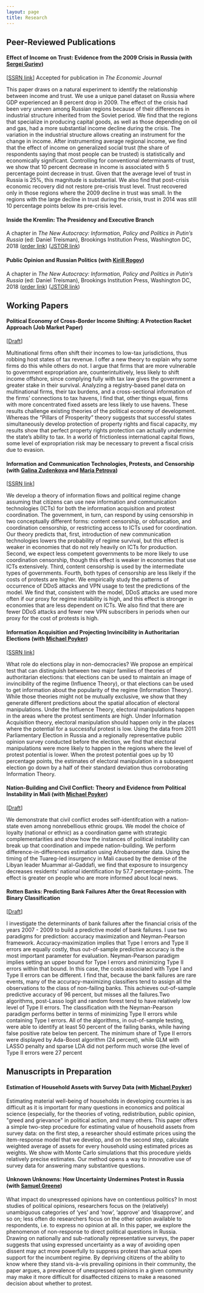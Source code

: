 ```yaml
---
layout: page
title: Research
---
```


## Peer-Reviewed Publications

#### Effect of Income on Trust: Evidence from the 2009 Crisis in Russia (with [Sergei Guriev](http://econ.sciences-po.fr/staff/sergei-guriev))
[[SSRN link](https://papers.ssrn.com/sol3/papers.cfm?abstract_id=2542001)] 
Accepted for publication in *The Economic Journal*

This paper draws on a natural experiment to identify the relationship between income and trust. We use a unique panel dataset on Russia where GDP experienced an 8 percent drop in 2009. The effect of the crisis had been very uneven among Russian regions because of their differences in industrial structure inherited from the Soviet period. We find that the regions that specialize in producing capital goods, as well as those depending on oil and gas, had a more substantial income decline during the crisis. The variation in the industrial structure allows creating an instrument for the change in income. After instrumenting average regional income, we find that the effect of income on generalized social trust (the share of respondents saying that most people can be trusted) is statistically and economically significant. Controlling for conventional determinants of trust, we show that 10 percent decrease in income is associated with 5 percentage point decrease in trust. Given that the average level of trust in Russia is 25%, this magnitude is substantial. We also find that post-crisis economic recovery did not restore pre-crisis trust level. Trust recovered only in those regions where the 2009 decline in trust was small. In the regions with the large decline in trust during the crisis, trust in 2014 was still 10 percentage points below its pre-crisis level.

#### Inside the Kremlin: The Presidency and Executive Branch
A chapter in *The New Autocracy: Information, Policy and Politics in Putin’s Russia* (ed: Daniel Treisman), Brookings Institution Press, Washington DC, 2018
([order link](https://www.brookings.edu/book/the-new-autocracy/))
([JSTOR link](https://www.jstor.org/stable/10.7864/j.ctt1zkjzsh.5))

#### Public Opinion and Russian Politics (with [Kirill Rogov](http://www.russiapoliticalinsight.com/kirill/))
A chapter in *The New Autocracy: Information, Policy and Politics in Putin’s Russia* (ed: Daniel Treisman), Brookings Institution Press, Washington DC, 2018
([order link](https://www.brookings.edu/book/the-new-autocracy/))
([JSTOR link](https://www.jstor.org/stable/10.7864/j.ctt1zkjzsh.11))


## Working Papers
#### Political Economy of Cross-Border Income Shifting: A Protection Racket Approach (Job Market Paper)
[[Draft](assets/jmp.pdf)]

Multinational firms often shift their incomes to low-tax jurisdictions, thus robbing host states of tax revenue. I offer a new theory to explain why some firms do this while others do not. I argue that firms that are more vulnerable to government expropriation are, counterintuitively, less likely to shift income offshore, since complying fully with tax law gives the government a greater stake in their survival. Analyzing a registry-based panel data on multinational firms, their tax burdens, and a cross-sectional information of the firms’ connections to tax havens, l find that, other things equal, firms with more concentrated fixed assets are less likely to use havens. These results challenge existing theories of the political economy of development. Whereas the “Pillars of Prosperity” theory suggests that successful states simultaneously develop protection of property rights and fiscal capacity, my results show that perfect property rights protection can actually undermine the state’s ability to tax. In a world of frictionless international capital flows, some level of expropriation risk may be necessary to prevent a fiscal crisis due to evasion.

#### Information and Communication Technologies, Protests, and Censorship (with [Galina Zudenkova](http://zudenkova.vwl.uni-mannheim.de/) and [Maria Petrova](https://sites.google.com/site/mariapetrovaphd/))
[[SSRN link](https://papers.ssrn.com/sol3/papers.cfm?abstract_id=2978549)]

We develop a theory of information flows and political regime change assuming that citizens can use new information and communication technologies (ICTs) for both the information acquisition and protest coordination. The government, in turn, can respond by using censorship in two conceptually different forms: content censorship, or obfuscation, and coordination censorship, or restricting access to ICTs used for coordination. Our theory predicts that, first, introduction of new communication technologies lowers the probability of regime survival, but this effect is weaker in economies that do not rely heavily on ICTs for production. Second, we expect less competent governments to be more likely to use coordination censorship, though this effect is weaker in economies that use ICTs extensively. Third, content censorship is used by the intermediate types of governments. Fourth, both types of censorship are less likely if the costs of protests are higher. We empirically study the patterns of occurrence of DDoS attacks and VPN usage to test the predictions of the model. We find that, consistent with the model, DDoS attacks are used more often if our proxy for regime instability is high, and this effect is stronger in economies that are less dependent on ICTs. We also find that there are fewer DDoS attacks and fewer new VPN subscribers in periods when our proxy for the cost of protests is high.

#### Information Acquisition and Projecting Invincibility in Authoritarian Elections (with [Michael Poyker](http://www.poykerm.com/))
[[SSRN link](https://papers.ssrn.com/sol3/Papers.cfm?abstract_id=2712064)]

What role do elections play in non-democracies? We propose an empirical test that can distinguish between two major families of theories of authoritarian elections: that elections can be used to maintain an image of invincibility of the regime (Influence Theory), or that elections can be used to get information about the popularity of the regime (Information Theory). While those theories might not be mutually exclusive, we show that they generate different predictions about the spatial allocation of electoral manipulations. Under the Influence Theory, electoral manipulations happen in the areas where the protest sentiments are high. Under Information Acquisition theory, electoral manipulation should happen only in the places where the potential for a successful protest is low. Using the data from 2011 Parliamentary Election in Russia and a regionally representative public opinion survey conducted before the election, we find that electoral manipulations were more likely to happen in the regions where the level of protest potential is lower. When the protest potential goes up by 10 percentage points, the estimates of electoral manipulation in a subsequent election go down by a half of their standard deviation thus corroborating Information Theory.

#### Nation-Building and Civil Conflict: Theory and Evidence from Political Instability in Mali (with [Michael Poyker](http://www.poykerm.com/))
[[Draft](assets/TuaregsAP.pdf)]

We demonstrate that civil conflict erodes self-identifcation with a nation-state even among nonrebellious ethnic groups. We model the choice of loyalty (national or ethnic) as a coordination game with strategic complementarities and show how the instances of political instability can break up that coordination and impede nation-building. We perform difference-in-differences estimation using Afrobarometer data. Using the timing of the Tuareg-led insurgency in Mali caused by the demise of the Libyan leader Muammar al-Gaddafi, we find that exposure to insurgency decreases residents' national identification by 57.7 percentage-points. The effect is greater on people who are more informed about local news.

#### Rotten Banks: Predicting Bank Failures After the Great Recession with Binary Classification
[[Draft](assets/rottenbanks.pdf)]

I investigate the determinants of bank failures after the financial crisis of the years 2007 - 2009 to build a predictive model of bank failures. I use two paradigms for prediction: accuracy maximization and Neyman-Pearson framework. Accuracy-maximization implies that Type I errors and Type II errors are equally costly, thus out-of-sample predictive accuracy is the most important parameter for evaluation. Neyman-Pearson paradigm implies setting an upper bound for Type I errors and minimizing Type II errors within that bound. In this case, the costs associated with Type I and Type II errors can be different. I find that, because the bank failures are rare events, many of the accuracy-maximizing classifiers tend to assign all the observations to the class of non-failing banks. This achieves out-of-sample predictive accuracy of 96 percent, but misses all the failures.Two algorithms, post-Lasso logit and random forest tend to have relatively low level of Type II errors. The classification with the Neyman-Pearson paradigm performs better in terms of minimizing Type II errors while containing Type I errors. All of the algorithms, in out-of-sample testing, were able to identify at least 50 percent of the failing banks, while having false positive rate below ten percent. The minimum share of Type II errors were displayed by Ada-Boost algorithm (24 percent), while GLM with LASSO penalty and sparse LDA did not perform much worse (the level of Type II errors were 27 percent



## Manuscripts in Preparation

#### Estimation of Household Assets with Survey Data (with [Michael Poyker](http://www.poykerm.com/))
Estimating material well-being of households in developing countries is as difficult as it is important for many questions in economics and political science {especially, for the theories of voting, redistribution, public opinion, "greed and grievance" in political action, and many others. This paper offers a simple two-step procedure for estimating value of household assets from survey data: on the first step, a researcher should estimate prices using the item-response model that we develop, and on the second step, calculate weighted average of assets for every household using estimated prices as weights. We show with Monte Carlo simulations that this procedure yields relatively precise estimates. Our method opens a way to innovative use of survey data for answering many substantive questions.

#### Unknown Unknowns: How Uncertainty Undermines Protest in Russia (with [Samuel Greene](https://www.kcl.ac.uk/sspp/departments/kri/people/Academics/greene.aspx))

What impact do unexpressed opinions have on contentious politics? In most studies of political opinions, researchers focus on the (relatively) unambiguous categories of ‘yes’ and ‘now’, ‘approve’ and ‘disapprove’, and so on; less often do researchers focus on the other option available to respondents, i.e. to express no opinion at all. In this paper, we explore the phenomenon of non-response to direct political questions in Russia. Drawing on nationally and sub-nationally representative surveys, the paper suggests that using expressed uncertainty as a way of avoiding open dissent may act more powerfully to suppress protest than actual open support for the incumbent regime. By depriving citizens of the ability to know where they stand vis-à-vis prevailing opinions in their community, the paper argues, a prevalence of unexpressed opinions in a given community may make it more difficult for disaffected citizens to make a reasoned decision about whether to protest.